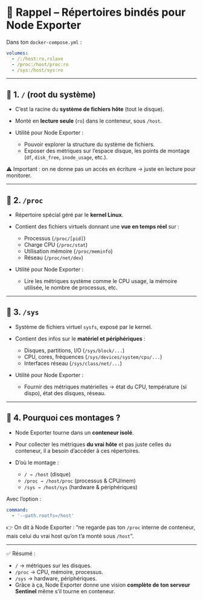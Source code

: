 # 📓 Rappel – Répertoires bindés pour Node Exporter

Dans ton `docker-compose.yml` :

```yaml
volumes:
  - /:/host:ro,rslave
  - /proc:/host/proc:ro
  - /sys:/host/sys:ro
```

---

## 🔹 1. `/` (root du système)

* C’est la racine du **système de fichiers hôte** (tout le disque).
* Monté en **lecture seule** (`ro`) dans le conteneur, sous `/host`.
* Utilité pour Node Exporter :

    * Pouvoir explorer la structure du système de fichiers.
    * Exposer des métriques sur l’espace disque, les points de montage (`df`, `disk_free`, `inode_usage`, etc.).

⚠️ Important : on ne donne pas un accès en écriture → juste en lecture pour monitorer.

---

## 🔹 2. `/proc`

* Répertoire spécial géré par le **kernel Linux**.
* Contient des fichiers virtuels donnant une **vue en temps réel** sur :

    * Processus (`/proc/[pid]`)
    * Charge CPU (`/proc/stat`)
    * Utilisation mémoire (`/proc/meminfo`)
    * Réseau (`/proc/net/dev`)
* Utilité pour Node Exporter :

    * Lire les métriques système comme le CPU usage, la mémoire utilisée, le nombre de processus, etc.

---

## 🔹 3. `/sys`

* Système de fichiers virtuel `sysfs`, exposé par le kernel.
* Contient des infos sur le **matériel et périphériques** :

    * Disques, partitions, I/O (`/sys/block/...`)
    * CPU, cores, fréquences (`/sys/devices/system/cpu/...`)
    * Interfaces réseau (`/sys/class/net/...`)
* Utilité pour Node Exporter :

    * Fournir des métriques matérielles → état du CPU, température (si dispo), état des disques, réseau.

---

## 🔹 4. Pourquoi ces montages ?

* Node Exporter tourne dans un **conteneur isolé**.
* Pour collecter les métriques **du vrai hôte** et pas juste celles du conteneur, il a besoin d’accéder à ces répertoires.
* D’où le montage :

    * `/ → /host` (disque)
    * `/proc → /host/proc` (processus & CPU/mem)
    * `/sys → /host/sys` (hardware & périphériques)

Avec l’option :

```yaml
command:
  - '--path.rootfs=/host'
```

👉 On dit à Node Exporter : “ne regarde pas ton `/proc` interne de conteneur, mais celui du vrai host qu’on t’a monté sous `/host`”.

---

✅ Résumé :

* `/` → métriques sur les disques.
* `/proc` → CPU, mémoire, processus.
* `/sys` → hardware, périphériques.
* Grâce à ça, Node Exporter donne une vision **complète de ton serveur Sentinel** même s’il tourne en conteneur.
